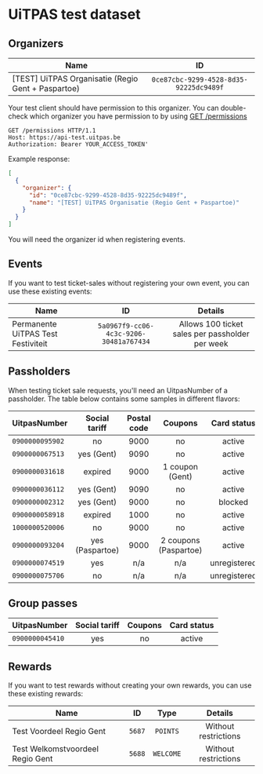 # UiTPAS test dataset

## Organizers

| Name                                                |                   ID                   |
| --------------------------------------------------- | :------------------------------------: |
| \[TEST] UiTPAS Organisatie (Regio Gent + Paspartoe) | `0ce87cbc-9299-4528-8d35-92225dc9489f` |

Your test client should have permission to this organizer. You can double-check which organizer you have permission to by using [GET /permissions](/reference/uitpas.json/paths/~1permissions/get)

```http
GET /permissions HTTP/1.1
Host: https://api-test.uitpas.be
Authorization: Bearer YOUR_ACCESS_TOKEN'
```

Example response:

```json
[
  {
    "organizer": {
      "id": "0ce87cbc-9299-4528-8d35-92225dc9489f",
      "name": "[TEST] UiTPAS Organisatie (Regio Gent + Paspartoe)"
    }
  }
]
```

You will need the organizer id when registering events.

## Events

If you want to test ticket-sales without registering your own event, you can use these existing events:

| Name                               |                   ID                   |                     Details                     |
| ---------------------------------- | :------------------------------------: | :---------------------------------------------: |
| Permanente UiTPAS Test Festiviteit | `5a0967f9-cc06-4c3c-9206-30481a767434` | Allows 100 ticket sales per passholder per week |

## Passholders

When testing ticket sale requests, you'll need an UitpasNumber of a passholder. The table below contains some samples in different flavors:

| UitpasNumber    |  Social tariff  | Postal code |        Coupons        |  Card status |
| --------------- | :-------------: | :---------: | :-------------------: | :----------: |
| `0900000095902` |        no       |     9000    |           no          |    active    |
| `0900000067513` |    yes (Gent)   |     9090    |           no          |    active    |
| `0900000031618` |     expired     |     9000    |    1 coupon (Gent)    |    active    |
| `0900000036112` |    yes (Gent)   |     9090    |           no          |    active    |
| `0900000002312` |    yes (Gent)   |     9000    |           no          |    blocked   |
| `0900000058918` |     expired     |     1000    |           no          |    active    |
| `1000000520006` |        no       |     9000    |           no          |    active    |
| `0900000093204` | yes (Paspartoe) |     9000    | 2 coupons (Paspartoe) |    active    |
| `0900000074519` |       yes       |     n/a     |          n/a          | unregistered |
| `0900000075706` |        no       |     n/a     |          n/a          | unregistered |

## Group passes

| UitpasNumber    | Social tariff | Coupons | Card status |
| --------------- | :-----------: | :-----: | :---------: |
| `0900000045410` |      yes      |    no   |    active   |

## Rewards

If you want to test rewards without creating your own rewards, you can use these existing rewards:

| Name                             |   ID   |    Type   |        Details       |
| -------------------------------- | :----: | :-------: | :------------------: |
| Test Voordeel Regio Gent         | `5687` |  `POINTS` | Without restrictions |
| Test Welkomstvoordeel Regio Gent | `5688` | `WELCOME` | Without restrictions |

